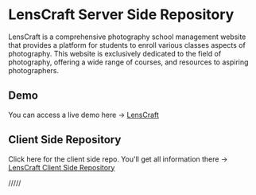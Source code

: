 # LensCraft Server Side Repository

LensCraft is a comprehensive photography school management website that provides a platform for students to enroll various classes aspects of photography. This website is exclusively dedicated to the field of photography, offering a wide range of courses, and resources to aspiring photographers.

## Demo

You can access a live demo here -> [LensCraft](https://lenscraft-77a6f.web.app/)

## Client Side Repository

Click here for the client side repo. You'll get all information there -> [LensCraft Client Side Repository](https://github.com/parthasarathi019/lenscraft-client)

/////